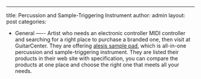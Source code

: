 ---
title: Percussion and Sample-Triggering Instrument 
author: admin
layout: post
categories:
  - General
—--
Artist who needs an electronic controller MIDI controller and searching for a right place to purchase a branded one, then visit at GuitarCenter. They are offering <a href="http://www.guitarcenter.com/Alesis/Sample-Pad-4-Percussion-and-Sample-Triggering-Instrument.gc">alesis sample pad</a>, which is all-in-one percussion and sample-triggering instrument. They are listed their products in their web site with specification, you can compare the products at one place and choose the right one that meets all your needs.
